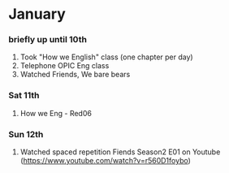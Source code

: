 # January

### briefly up until 10th

1. Took "How we English" class (one chapter per day)
2. Telephone OPIC Eng class
3. Watched Friends, We bare bears

### Sat 11th

1. How we Eng - Red06

### Sun 12th

1. Watched spaced repetition Fiends Season2 E01 on Youtube (https://www.youtube.com/watch?v=r560D1foybo)
